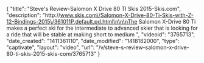 {
    "title": "Steve's Review-Salomon X Drive 80 TI Skis 2015-Skis.com",
    "description": "http:\/\/www.skis.com\/Salomon-X-Drive-80-Ti-Skis-with-Z-12-Bindings-2015\/361011P,default,pd.html\n\n\nThe Salomon X-Drive 80 Ti makes a perfect ski for the intermediate to advanced skier that is looking for a ride that will be stable at making short to medium ",
    "videoid": "3765713",
    "date_created": "1411361110",
    "date_modified": "1418182000",
    "type": "captivate",
    "layout": "video",
    "url": "\/v\/steve-s-review-salomon-x-drive-80-ti-skis-2015-skis-com\/3765713"
}